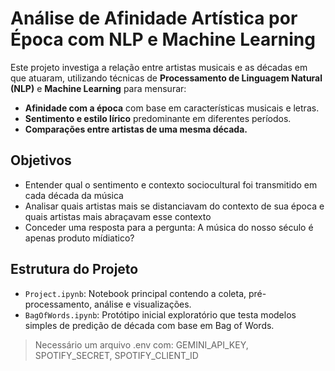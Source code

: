 # Análise de Afinidade Artística por Época com NLP e Machine Learning

Este projeto investiga a relação entre artistas musicais e as décadas em que atuaram, utilizando técnicas de **Processamento de Linguagem Natural (NLP)** e **Machine Learning** para mensurar:

- **Afinidade com a época** com base em características musicais e letras.
- **Sentimento e estilo lírico** predominante em diferentes períodos.
- **Comparações entre artistas de uma mesma década.**

## Objetivos

- Entender qual o sentimento e contexto sociocultural foi transmitido em cada década da música
- Analisar quais artistas mais se distanciavam do contexto de sua época e quais artistas mais abraçavam esse contexto
- Conceder uma resposta para a pergunta: A música do nosso século é apenas produto mídiatico?

## Estrutura do Projeto

- `Project.ipynb`: Notebook principal contendo a coleta, pré-processamento, análise e visualizações.
- `BagOfWords.ipynb`: Protótipo inicial exploratório que testa modelos simples de predição de década com base em Bag of Words.

> Necessário um arquivo .env com: GEMINI_API_KEY, SPOTIFY_SECRET, SPOTIFY_CLIENT_ID
